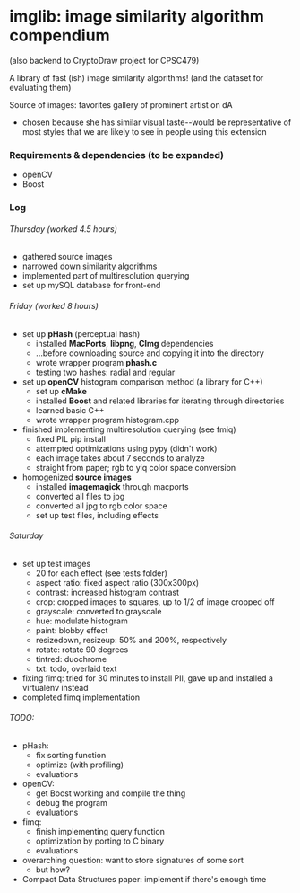 # imglib: image similarity algorithm compendium 

(also backend to CryptoDraw project for CPSC479) 

A library of fast (ish) image similarity algorithms! 
(and the dataset for evaluating them)

Source of images: favorites gallery of prominent artist on dA 
- chosen because she has similar visual taste--would be representative of most styles that we are likely to see in people using this extension 

### Requirements & dependencies (to be expanded)
- openCV 
- Boost

### Log

###### Thursday (worked 4.5 hours)
- gathered source images 
- narrowed down similarity algorithms
- implemented part of multiresolution querying 
- set up mySQL database for front-end 

###### Friday (worked 8 hours) 
- set up **pHash** (perceptual hash)
    - installed **MacPorts**, **libpng**, **CImg** dependencies
    - ...before downloading source and copying it into the directory 
    - wrote wrapper program **phash.c**
    - testing two hashes: radial and regular 
- set up **openCV** histogram comparison method (a library for C++)
    - set up **cMake**
    - installed **Boost** and related libraries for iterating through directories
    - learned basic C++
    - wrote wrapper program histogram.cpp
- finished implementing multiresolution querying (see fmiq)
    - fixed PIL pip install
    - attempted optimizations using pypy (didn't work)
    - each image takes about 7 seconds to analyze
    - straight from paper; rgb to yiq color space conversion
- homogenized **source images**
    - installed **imagemagick** through macports
    - converted all files to jpg 
    - converted all jpg to rgb color space
    - set up test files, including effects 

###### Saturday
- set up test images
    - 20 for each effect (see tests folder)
    - aspect ratio: fixed aspect ratio (300x300px)
    - contrast: increased histogram contrast
    - crop: cropped images to squares, up to 1/2 of image cropped off
    - grayscale: converted to grayscale
    - hue: modulate histogram 
    - paint: blobby effect 
    - resizedown, resizeup: 50% and 200%, respectively 
    - rotate: rotate 90 degrees
    - tintred: duochrome
    - txt: todo, overlaid text 
- fixing fimq: tried for 30 minutes to install PIl, gave up and installed a virtualenv instead
- completed fimq implementation

###### TODO: 
- pHash: 
    - fix sorting function
    - optimize (with profiling)
    - evaluations
- openCV: 
    - get Boost working and compile the thing 
    - debug the program 
    - evaluations 
- fimq: 
    - finish implementing query function
    - optimization by porting to C binary 
    - evaluations
- overarching question: want to store signatures of some sort 
    - but how? 
- Compact Data Structures paper: implement if there's enough time 